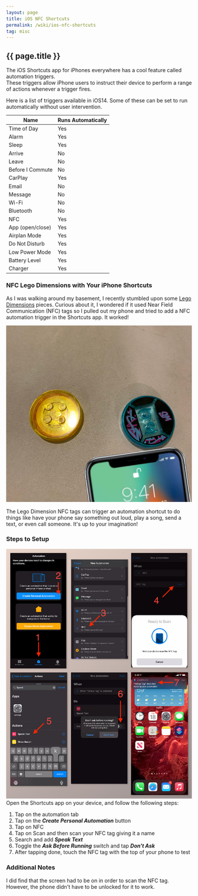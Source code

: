 ```yaml
---
layout: page
title: iOS NFC Shortcuts
permalink: /wiki/ios-nfc-shortcuts
tag: misc
---
```


## {{ page.title }}

The iOS Shortcuts app for iPhones everywhere has a cool feature called automation triggers.  
These triggers allow iPhone users to instruct their device to perform a range of actions 
whenever a trigger fires.  

Here is a list of triggers available in iOS14.  Some of these can be set to run automatically without user intervention.

| Name | Runs Automatically |
|------|------|
| Time of Day | Yes |
| Alarm | Yes |
| Sleep | Yes |
| Arrive | No |
| Leave | No |
| Before I Commute | No |
| CarPlay | Yes |
| Email | No |
| Message | No |
| Wi-Fi  | No |
| Bluetooth | No |
| NFC | Yes |
| App (open/close) | Yes |
| Airplan Mode | Yes |
| Do Not Disturb | Yes |
| Low Power Mode | Yes |
| Battery Level | Yes |
| Charger | Yes |

### NFC Lego Dimensions with Your iPhone Shortcuts
As I was walking around my basement, I recently stumbled upon some [Lego Dimensions](https://www.amazon.com/s?k=lego+dimensions&ref=nb_sb_noss_1) pieces.  Curious about it, I wondered if it used Near Field Communication (NFC) tags so I pulled out my phone and tried to add a NFC automation trigger in the Shortcuts app.  It worked!

![iOS NFC Dimensions](/assets/images/ios-nfc-dimensions.jpg)

The Lego Dimension NFC tags can trigger an automation shortcut to do things like have your phone say something out loud, play a song, send a text, or even call someone.  It's up to your imagination!

### Steps to Setup
![iOS NFC Shortcuts](/assets/images/ios-nfc-shortcuts.jpg)
Open the Shortcuts app on your device, and follow the following steps:
 1. Tap on the automation tab
 1. Tap on the ***Create Personal Automation*** button
 1. Tap on NFC
 1. Tap on Scan and then scan your NFC tag giving it a name
 1. Search and add ***Speak Text***
 1. Toggle the ***Ask Before Running*** switch and tap ***Don't Ask***
 1. After tapping done, touch the NFC tag with the top of your phone to test

### Additional Notes
I did find that the screen had to be on in order to scan the NFC tag.  However, the phone didn't have to be unlocked for it to work.  
